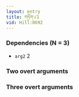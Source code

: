 ```yaml
---
layout: entry
title: གཏོག་√1
vid: Hill:0692
---
```

### Dependencies (N = 3)
* `arg2` 2


### Two overt arguments


### Three overt arguments
